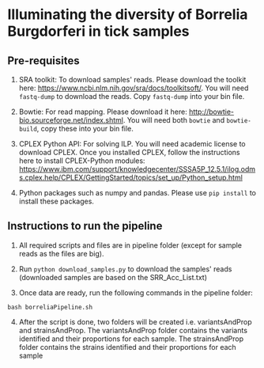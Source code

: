 # Illuminating the diversity of Borrelia Burgdorferi in tick samples
## Pre-requisites
1) SRA toolkit: To download samples' reads. Please download the toolkit here: https://www.ncbi.nlm.nih.gov/sra/docs/toolkitsoft/. You will need `fastq-dump` to download the reads. Copy `fastq-dump` into your bin file.

2) Bowtie: For read mapping. Please download it here: http://bowtie-bio.sourceforge.net/index.shtml. You will need both `bowtie` and `bowtie-build`, copy these into your bin file.

3) CPLEX Python API: For solving ILP. You will need academic license to download CPLEX. Once you installed CPLEX, follow the instructions here to install CPLEX-Python modules: https://www.ibm.com/support/knowledgecenter/SSSA5P_12.5.1/ilog.odms.cplex.help/CPLEX/GettingStarted/topics/set_up/Python_setup.html 

4) Python packages such as numpy and pandas. Please use `pip install` to install these packages.

## Instructions to run the pipeline
1) All required scripts and files are in pipeline folder (except for sample reads as the files are big). 

2) Run `python download_samples.py` to download the samples' reads (downloaded samples are based on the SRR_Acc_List.txt)

3) Once data are ready, run the following commands in the pipeline folder:
```
bash borreliaPipeline.sh
```

4) After the script is done, two folders will be created i.e. variantsAndProp and strainsAndProp. The variantsAndProp folder contains the variants identified and their proportions for each sample. The strainsAndProp folder contains the strains identified and their proportions for each sample
